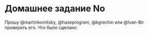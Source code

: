 # Домашнее задание No 
Прошу @martinkomitsky, @haseprogram, @kgrechin или @Ivan-Bir проверить его.
Что было сделано:

